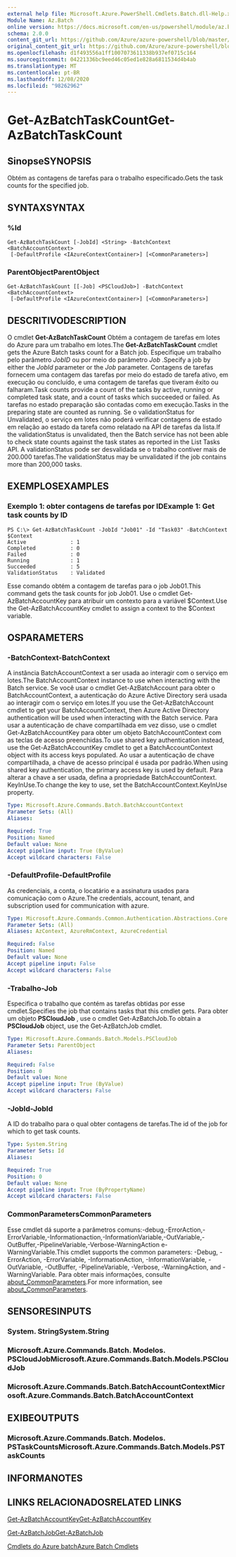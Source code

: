 ```yaml
---
external help file: Microsoft.Azure.PowerShell.Cmdlets.Batch.dll-Help.xml
Module Name: Az.Batch
online version: https://docs.microsoft.com/en-us/powershell/module/az.batch/get-azbatchtaskcount
schema: 2.0.0
content_git_url: https://github.com/Azure/azure-powershell/blob/master/src/Batch/Batch/help/Get-AzBatchTaskCount.md
original_content_git_url: https://github.com/Azure/azure-powershell/blob/master/src/Batch/Batch/help/Get-AzBatchTaskCount.md
ms.openlocfilehash: d1f493556a1ff1007073611338b937ef0715c164
ms.sourcegitcommit: 04221336bc9eed46c05ed1e828a6811534d4b4ab
ms.translationtype: MT
ms.contentlocale: pt-BR
ms.lasthandoff: 12/08/2020
ms.locfileid: "98262962"
---
```

# <span data-ttu-id="07d96-101">Get-AzBatchTaskCount</span><span class="sxs-lookup"><span data-stu-id="07d96-101">Get-AzBatchTaskCount</span></span>

## <span data-ttu-id="07d96-102">Sinopse</span><span class="sxs-lookup"><span data-stu-id="07d96-102">SYNOPSIS</span></span>
<span data-ttu-id="07d96-103">Obtém as contagens de tarefas para o trabalho especificado.</span><span class="sxs-lookup"><span data-stu-id="07d96-103">Gets the task counts for the specified job.</span></span>

## <span data-ttu-id="07d96-104">SYNTAX</span><span class="sxs-lookup"><span data-stu-id="07d96-104">SYNTAX</span></span>

### <span data-ttu-id="07d96-105">%</span><span class="sxs-lookup"><span data-stu-id="07d96-105">Id</span></span>
```
Get-AzBatchTaskCount [-JobId] <String> -BatchContext <BatchAccountContext>
 [-DefaultProfile <IAzureContextContainer>] [<CommonParameters>]
```

### <span data-ttu-id="07d96-106">ParentObject</span><span class="sxs-lookup"><span data-stu-id="07d96-106">ParentObject</span></span>
```
Get-AzBatchTaskCount [[-Job] <PSCloudJob>] -BatchContext <BatchAccountContext>
 [-DefaultProfile <IAzureContextContainer>] [<CommonParameters>]
```

## <span data-ttu-id="07d96-107">DESCRITIVO</span><span class="sxs-lookup"><span data-stu-id="07d96-107">DESCRIPTION</span></span>
<span data-ttu-id="07d96-108">O cmdlet **Get-AzBatchTaskCount** Obtém a contagem de tarefas em lotes do Azure para um trabalho em lotes.</span><span class="sxs-lookup"><span data-stu-id="07d96-108">The **Get-AzBatchTaskCount** cmdlet gets the Azure Batch tasks count for a Batch job.</span></span>
<span data-ttu-id="07d96-109">Especifique um trabalho pelo parâmetro *JobID* ou por meio do parâmetro *Job* .</span><span class="sxs-lookup"><span data-stu-id="07d96-109">Specify a job by either the *JobId* parameter or the *Job* parameter.</span></span>
<span data-ttu-id="07d96-110">Contagens de tarefas fornecem uma contagem das tarefas por meio do estado de tarefa ativo, em execução ou concluído, e uma contagem de tarefas que tiveram êxito ou falharam.</span><span class="sxs-lookup"><span data-stu-id="07d96-110">Task counts provide a count of the tasks by active, running or completed task state, and a count of tasks which succeeded or failed.</span></span> <span data-ttu-id="07d96-111">As tarefas no estado preparação são contadas como em execução.</span><span class="sxs-lookup"><span data-stu-id="07d96-111">Tasks in the preparing state are counted as running.</span></span> <span data-ttu-id="07d96-112">Se o validationStatus for Unvalidated, o serviço em lotes não poderá verificar contagens de estado em relação ao estado da tarefa como relatado na API de tarefas da lista.</span><span class="sxs-lookup"><span data-stu-id="07d96-112">If the validationStatus is unvalidated, then the Batch service has not been able to check state counts against the task states as reported in the List Tasks API.</span></span> <span data-ttu-id="07d96-113">A validationStatus pode ser desvalidada se o trabalho contiver mais de 200.000 tarefas.</span><span class="sxs-lookup"><span data-stu-id="07d96-113">The validationStatus may be unvalidated if the job contains more than 200,000 tasks.</span></span>

## <span data-ttu-id="07d96-114">EXEMPLOS</span><span class="sxs-lookup"><span data-stu-id="07d96-114">EXAMPLES</span></span>

### <span data-ttu-id="07d96-115">Exemplo 1: obter contagens de tarefas por ID</span><span class="sxs-lookup"><span data-stu-id="07d96-115">Example 1: Get task counts by ID</span></span>
```
PS C:\> Get-AzBatchTaskCount -JobId "Job01" -Id "Task03" -BatchContext $Context
Active              : 1
Completed           : 0
Failed              : 0
Running             : 1
Succeeded           : 5
ValidationStatus    : Validated
```

<span data-ttu-id="07d96-116">Esse comando obtém a contagem de tarefas para o job Job01.</span><span class="sxs-lookup"><span data-stu-id="07d96-116">This command gets the task counts for job Job01.</span></span>
<span data-ttu-id="07d96-117">Use o cmdlet Get-AzBatchAccountKey para atribuir um contexto para a variável $Context.</span><span class="sxs-lookup"><span data-stu-id="07d96-117">Use the Get-AzBatchAccountKey cmdlet to assign a context to the $Context variable.</span></span>

## <span data-ttu-id="07d96-118">OS</span><span class="sxs-lookup"><span data-stu-id="07d96-118">PARAMETERS</span></span>

### <span data-ttu-id="07d96-119">-BatchContext</span><span class="sxs-lookup"><span data-stu-id="07d96-119">-BatchContext</span></span>
<span data-ttu-id="07d96-120">A instância BatchAccountContext a ser usada ao interagir com o serviço em lotes.</span><span class="sxs-lookup"><span data-stu-id="07d96-120">The BatchAccountContext instance to use when interacting with the Batch service.</span></span>
<span data-ttu-id="07d96-121">Se você usar o cmdlet Get-AzBatchAccount para obter o BatchAccountContext, a autenticação do Azure Active Directory será usada ao interagir com o serviço em lotes.</span><span class="sxs-lookup"><span data-stu-id="07d96-121">If you use the Get-AzBatchAccount cmdlet to get your BatchAccountContext, then Azure Active Directory authentication will be used when interacting with the Batch service.</span></span>
<span data-ttu-id="07d96-122">Para usar a autenticação de chave compartilhada em vez disso, use o cmdlet Get-AzBatchAccountKey para obter um objeto BatchAccountContext com as teclas de acesso preenchidas.</span><span class="sxs-lookup"><span data-stu-id="07d96-122">To use shared key authentication instead, use the Get-AzBatchAccountKey cmdlet to get a BatchAccountContext object with its access keys populated.</span></span>
<span data-ttu-id="07d96-123">Ao usar a autenticação de chave compartilhada, a chave de acesso principal é usada por padrão.</span><span class="sxs-lookup"><span data-stu-id="07d96-123">When using shared key authentication, the primary access key is used by default.</span></span>
<span data-ttu-id="07d96-124">Para alterar a chave a ser usada, defina a propriedade BatchAccountContext. KeyInUse.</span><span class="sxs-lookup"><span data-stu-id="07d96-124">To change the key to use, set the BatchAccountContext.KeyInUse property.</span></span>

```yaml
Type: Microsoft.Azure.Commands.Batch.BatchAccountContext
Parameter Sets: (All)
Aliases:

Required: True
Position: Named
Default value: None
Accept pipeline input: True (ByValue)
Accept wildcard characters: False
```

### <span data-ttu-id="07d96-125">-DefaultProfile</span><span class="sxs-lookup"><span data-stu-id="07d96-125">-DefaultProfile</span></span>
<span data-ttu-id="07d96-126">As credenciais, a conta, o locatário e a assinatura usados para comunicação com o Azure.</span><span class="sxs-lookup"><span data-stu-id="07d96-126">The credentials, account, tenant, and subscription used for communication with azure.</span></span>

```yaml
Type: Microsoft.Azure.Commands.Common.Authentication.Abstractions.Core.IAzureContextContainer
Parameter Sets: (All)
Aliases: AzContext, AzureRmContext, AzureCredential

Required: False
Position: Named
Default value: None
Accept pipeline input: False
Accept wildcard characters: False
```

### <span data-ttu-id="07d96-127">-Trabalho</span><span class="sxs-lookup"><span data-stu-id="07d96-127">-Job</span></span>
<span data-ttu-id="07d96-128">Especifica o trabalho que contém as tarefas obtidas por esse cmdlet.</span><span class="sxs-lookup"><span data-stu-id="07d96-128">Specifies the job that contains tasks that this cmdlet gets.</span></span>
<span data-ttu-id="07d96-129">Para obter um objeto **PSCloudJob** , use o cmdlet Get-AzBatchJob.</span><span class="sxs-lookup"><span data-stu-id="07d96-129">To obtain a **PSCloudJob** object, use the Get-AzBatchJob cmdlet.</span></span>

```yaml
Type: Microsoft.Azure.Commands.Batch.Models.PSCloudJob
Parameter Sets: ParentObject
Aliases:

Required: False
Position: 0
Default value: None
Accept pipeline input: True (ByValue)
Accept wildcard characters: False
```

### <span data-ttu-id="07d96-130">-JobId</span><span class="sxs-lookup"><span data-stu-id="07d96-130">-JobId</span></span>
<span data-ttu-id="07d96-131">A ID do trabalho para o qual obter contagens de tarefas.</span><span class="sxs-lookup"><span data-stu-id="07d96-131">The id of the job for which to get task counts.</span></span>

```yaml
Type: System.String
Parameter Sets: Id
Aliases:

Required: True
Position: 0
Default value: None
Accept pipeline input: True (ByPropertyName)
Accept wildcard characters: False
```

### <span data-ttu-id="07d96-132">CommonParameters</span><span class="sxs-lookup"><span data-stu-id="07d96-132">CommonParameters</span></span>
<span data-ttu-id="07d96-133">Esse cmdlet dá suporte a parâmetros comuns:-debug,-ErrorAction,-ErrorVariable,-Informationaction,-InformationVariable,-OutVariable,-OutBuffer,-PipelineVariable,-Verbose-WarningAction e-WarningVariable.</span><span class="sxs-lookup"><span data-stu-id="07d96-133">This cmdlet supports the common parameters: -Debug, -ErrorAction, -ErrorVariable, -InformationAction, -InformationVariable, -OutVariable, -OutBuffer, -PipelineVariable, -Verbose, -WarningAction, and -WarningVariable.</span></span> <span data-ttu-id="07d96-134">Para obter mais informações, consulte [about_CommonParameters](http://go.microsoft.com/fwlink/?LinkID=113216).</span><span class="sxs-lookup"><span data-stu-id="07d96-134">For more information, see [about_CommonParameters](http://go.microsoft.com/fwlink/?LinkID=113216).</span></span>

## <span data-ttu-id="07d96-135">SENSORES</span><span class="sxs-lookup"><span data-stu-id="07d96-135">INPUTS</span></span>

### <span data-ttu-id="07d96-136">System. String</span><span class="sxs-lookup"><span data-stu-id="07d96-136">System.String</span></span>

### <span data-ttu-id="07d96-137">Microsoft.Azure.Commands.Batch. Modelos. PSCloudJob</span><span class="sxs-lookup"><span data-stu-id="07d96-137">Microsoft.Azure.Commands.Batch.Models.PSCloudJob</span></span>

### <span data-ttu-id="07d96-138">Microsoft.Azure.Commands.Batch.BatchAccountContext</span><span class="sxs-lookup"><span data-stu-id="07d96-138">Microsoft.Azure.Commands.Batch.BatchAccountContext</span></span>

## <span data-ttu-id="07d96-139">EXIBE</span><span class="sxs-lookup"><span data-stu-id="07d96-139">OUTPUTS</span></span>

### <span data-ttu-id="07d96-140">Microsoft.Azure.Commands.Batch. Modelos. PSTaskCounts</span><span class="sxs-lookup"><span data-stu-id="07d96-140">Microsoft.Azure.Commands.Batch.Models.PSTaskCounts</span></span>

## <span data-ttu-id="07d96-141">INFORMA</span><span class="sxs-lookup"><span data-stu-id="07d96-141">NOTES</span></span>

## <span data-ttu-id="07d96-142">LINKS RELACIONADOS</span><span class="sxs-lookup"><span data-stu-id="07d96-142">RELATED LINKS</span></span>

[<span data-ttu-id="07d96-143">Get-AzBatchAccountKey</span><span class="sxs-lookup"><span data-stu-id="07d96-143">Get-AzBatchAccountKey</span></span>](./Get-AzBatchAccountKey.md)

[<span data-ttu-id="07d96-144">Get-AzBatchJob</span><span class="sxs-lookup"><span data-stu-id="07d96-144">Get-AzBatchJob</span></span>](./Get-AzBatchJob.md)

[<span data-ttu-id="07d96-145">Cmdlets do Azure batch</span><span class="sxs-lookup"><span data-stu-id="07d96-145">Azure Batch Cmdlets</span></span>](/powershell/module/Az.Batch/)
